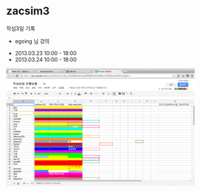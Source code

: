 zacsim3
=======

작심3일 기록

* egoing 님 강의

-  2013.03.23 10:00 - 18:00
-  2013.03.24 10:00 - 18:00

![작심3일 시작](start.png "공동공부")